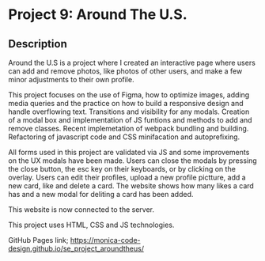 # Project 9: Around The U.S.

## Description

Around the U.S is a project where I created an interactive page where users can add and remove photos, like photos of other users, and make a few minor adjustments to their own profile.

This project focuses on the use of Figma, how to optimize images, adding media queries and the practice on how to build a responsive design and handle overflowing text. Transitions and visibility for any modals. Creation of a modal box and implementation of JS funtions and methods to add and remove classes. Recent implemetation of webpack bundling and building. Refactoring of javascript code and CSS minifacation and autoprefixing.

All forms used in this project are validated via JS and some improvements on the UX modals have been made. Users can close the modals by pressing the close button, the esc key on their keyboards, or by clicking on the overlay. Users can edit their profiles, upload a new profile pictture, add a new card, like and delete a card. The website shows how many likes a card has and a new modal for deliting a card has been added.

This website is now connected to the server.

This project uses HTML, CSS and JS technologies.

GitHub Pages link; https://monica-code-design.github.io/se_project_aroundtheus/